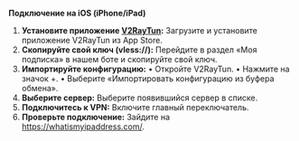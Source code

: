 <b>Подключение на iOS (iPhone/iPad)</b>

1. <b>Установите приложение <a href="https://apps.apple.com/ru/app/v2raytun/id6476628951">V2RayTun</a>:</b> Загрузите и установите приложение V2RayTun из App Store.
2. <b>Скопируйте свой ключ (vless://):</b> Перейдите в раздел «Моя подписка» в нашем боте и скопируйте свой ключ.
3. <b>Импортируйте конфигурацию:</b>
   • Откройте V2RayTun.
   • Нажмите на значок +.
   • Выберите «Импортировать конфигурацию из буфера обмена».
4. <b>Выберите сервер:</b> Выберите появившийся сервер в списке.
5. <b>Подключитесь к VPN:</b> Включите главный переключатель.
6. <b>Проверьте подключение:</b> Зайдите на https://whatismyipaddress.com/.